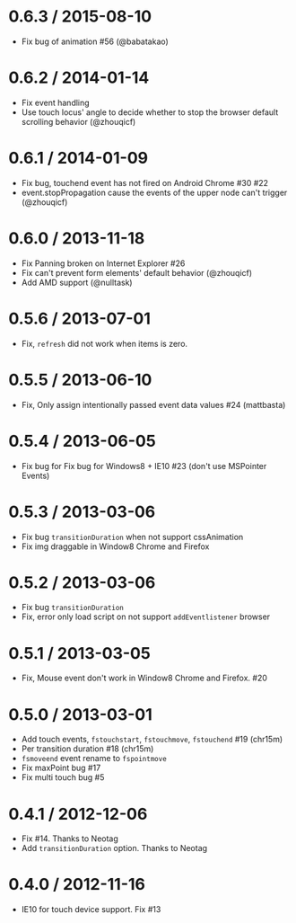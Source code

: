 0.6.3  / 2015-08-10
====================

* Fix bug of animation #56 (@babatakao)

0.6.2  / 2014-01-14
====================

* Fix event handling
* Use touch locus' angle to decide whether to stop the browser default scrolling behavior (@zhouqicf)

0.6.1  / 2014-01-09
====================

* Fix bug, touchend event has not fired on Android Chrome #30 #22
* event.stopPropagation cause the events of the upper node can't trigger (@zhouqicf)

0.6.0  / 2013-11-18
====================

* Fix Panning broken on Internet Explorer #26
* Fix can't prevent form elements' default behavior (@zhouqicf)
* Add AMD support (@nulltask)

0.5.6  / 2013-07-01
====================

* Fix, `refresh` did not work when items is zero.

0.5.5  / 2013-06-10
====================

* Fix, Only assign intentionally passed event data values #24 (mattbasta)

0.5.4  / 2013-06-05
====================

* Fix bug for Fix bug for Windows8 + IE10 #23 (don't use MSPointer Events)

0.5.3  / 2013-03-06
====================

* Fix bug `transitionDuration` when not support cssAnimation
* Fix img draggable in Window8 Chrome and Firefox

0.5.2  / 2013-03-06
====================

* Fix bug `transitionDuration`
* Fix, error only load script on not support `addEventlistener` browser

0.5.1  / 2013-03-05
====================

* Fix, Mouse event don't work in Window8 Chrome and Firefox. #20

0.5.0  / 2013-03-01
====================

* Add touch events, `fstouchstart`, `fstouchmove`, `fstouchend` #19 (chr15m)
* Per transition duration #18 (chr15m)
* `fsmoveend` event rename to `fspointmove`
* Fix maxPoint bug #17
* Fix multi touch bug #5

0.4.1  / 2012-12-06
====================

* Fix #14. Thanks to Neotag
* Add `transitionDuration` option. Thanks to Neotag

0.4.0  / 2012-11-16
====================

* IE10 for touch device support. Fix #13
